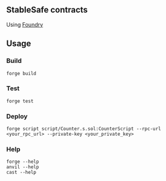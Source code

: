 ## StableSafe contracts

Using [Foundry](https://book.getfoundry.sh)

## Usage

### Build

```shell
forge build
```

### Test

```shell
forge test
```

### Deploy

```shell
forge script script/Counter.s.sol:CounterScript --rpc-url <your_rpc_url> --private-key <your_private_key>
```

### Help

```shell
forge --help
anvil --help
cast --help
```
